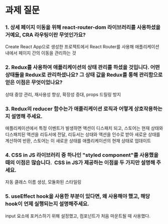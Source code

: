 # 과제 질문

### 1. 상세 페이지 이동을 위해 react-router-dom 라이브러리를 사용하셨을 거예요, CRA 라우팅이란 무엇인가요?

Create React App으로 생성한 프로젝트에서 React Router를 사용해 애플리케이션 내에서 페이지 간의 이동을 관리하는 것

### 2. Redux를 사용하여 애플리케이션의 상태 관리를 하셨을 것입니다. 어떤 상태들을 Redux로 관리하셨나요? 그 상태 값을 Redux를 통해 관리함으로 얻은 이점은 무엇이었나요?

상태 중앙 관리, 재사용성 향상, 확장성 증대, props 드릴링 방지

### 3. Redux의 reducer 함수는가 애플리케이션 로직과 어떻게 상호작용하는지 설명해 주세요.

애플리케이션에서 특정 이벤트가 발생하면 액션이 디스패치 되고, 스토어는 현재 상태와 디스패치된 액션을 리듀서에 전달, 리듀서는 상태와 액션을 인수로 받아 새로운 상태를 계산하여 반환, 스토어는 이 새로운 상태를 애플리케이션의 현재 상태로 업데이트

### 4. CSS in JS 라이브러리 중 하나인 "styled component"를 사용했을 때의 이점은 많습니다.  CSS in JS가 제공하는 이점을 두 가지만 설명해 주세요.

자동 클래스 이름 생성, 모듈화된 스타일링

### 5. useEffect hook을 사용한 부분이 있다면, 왜 사용해야 했고, 해당 hook이 언제 실행되는지 설명해주세요.

input 요소에 포커스하기 위해 설정했고, 컴포넌트가 처음 마운트될 때 사용했다.

